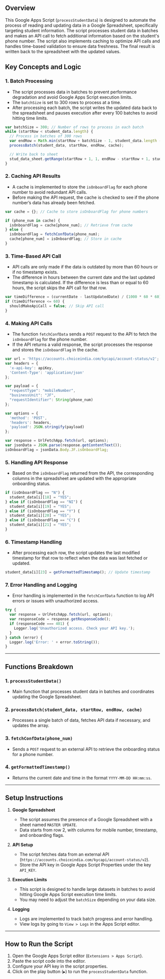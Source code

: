## Overview
This Google Apps Script (`processStudentData`) is designed to automate the process of reading and updating data in a Google Spreadsheet, specifically targeting student information. The script processes student data in batches and makes an API call to fetch additional information based on the student's phone number. The script also implements caching to optimize API calls and handles time-based validation to ensure data freshness. The final result is written back to the spreadsheet with the updated values.

## Key Concepts and Logic

### 1. **Batch Processing**
   - The script processes data in batches to prevent performance degradation and avoid Google Apps Script execution limits.
   - The `batchSize` is set to 300 rows to process at a time.
   - After processing each batch, the script writes the updated data back to the spreadsheet and pauses execution after every 100 batches to avoid hitting time limits.

   ```javascript
   var batchSize = 300; // Number of rows to process in each batch
   while (startRow < student_data.length) {
     // Process in batches of 300 rows
     var endRow = Math.min(startRow + batchSize - 1, student_data.length - 1);
     processBatch(student_data, startRow, endRow, cache);

     // Write back to sheet
     stud_data_sheet.getRange(startRow + 1, 1, endRow - startRow + 1, student_data[0].length).setValues(student_data.slice(startRow, endRow + 1));
   }
   ```

### 2. **Caching API Results**
   - A cache is implemented to store the `isOnboardFlag` for each phone number to avoid redundant API calls.
   - Before making the API request, the cache is checked to see if the phone number’s data has already been fetched.

   ```javascript
   var cache = {}; // Cache to store isOnboardFlag for phone numbers

   if (phone_num in cache) {
     isOnboardFlag = cache[phone_num]; // Retrieve from cache
   } else {
     isOnboardFlag = fetchConfData(phone_num);
     cache[phone_num] = isOnboardFlag; // Store in cache
   }
   ```

### 3. **Time-Based API Call**
   - API calls are only made if the data is outdated by more than 60 hours or if no timestamp exists.
   - The difference in hours between the current date and the last updated timestamp is calculated. If the difference is less than or equal to 60 hours, the script skips the API call for that row.

   ```javascript
   var timeDifference = (currentDate - lastUpdatedDate) / (1000 * 60 * 60); // Time difference in hours
   if (timeDifference <= 60) {
     shouldMakeApiCall = false; // Skip API call
   }
   ```

### 4. **Making API Calls**
   - The function `fetchConfData` sends a `POST` request to the API to fetch the `isOnboardFlag` for the phone number.
   - If the API returns a valid response, the script processes the response and stores the `isOnboardFlag` in the cache.

   ```javascript
   var url = 'https://accounts.choiceindia.com/kycapi/account-status/v2';
   var headers = {
     'x-api-key': apiKey,
     'Content-Type': 'application/json'
   };

   var payload = {
     "requestType": "mobileNumber",
     "businessUnit": "JF",
     "requestIdentifier": String(phone_num)
   };

   var options = {
     'method': 'POST',
     'headers': headers,
     'payload': JSON.stringify(payload)
   };

   var response = UrlFetchApp.fetch(url, options);
   var jsonData = JSON.parse(response.getContentText());
   isOnboardFlag = jsonData.Body.JF.isOnboardFlag;
   ```

### 5. **Handling API Response**
   - Based on the `isOnboardFlag` returned from the API, the corresponding columns in the spreadsheet are updated with the appropriate onboarding status.

   ```javascript
   if (isOnboardFlag == "N") {
     student_data[i][18] = "YES";
   } else if (isOnboardFlag == "NI") {
     student_data[i][19] = "YES";
   } else if (isOnboardFlag == "Y") {
     student_data[i][20] = "YES";
   } else if (isOnboardFlag == "C") {
     student_data[i][21] = "YES";
   }
   ```

### 6. **Timestamp Handling**
   - After processing each row, the script updates the last modified timestamp for that row to reflect when the data was last fetched or updated.

   ```javascript
   student_data[i][23] = getFormattedTimestamp(); // Update timestamp
   ```

### 7. **Error Handling and Logging**
   - Error handling is implemented in the `fetchConfData` function to log API errors or issues with unauthorized access.

   ```javascript
   try {
     var response = UrlFetchApp.fetch(url, options);
     var responseCode = response.getResponseCode();
     if (responseCode === 401) {
       Logger.log('Unauthorized access. Check your API key.');
     }
   } catch (error) {
     Logger.log('Error: ' + error.toString());
   }
   ```

---

## Functions Breakdown

### 1. `processStudentData()`
   - Main function that processes student data in batches and coordinates updating the Google Spreadsheet.
   
### 2. `processBatch(student_data, startRow, endRow, cache)`
   - Processes a single batch of data, fetches API data if necessary, and updates the array.
   
### 3. `fetchConfData(phone_num)`
   - Sends a `POST` request to an external API to retrieve the onboarding status for a phone number.

### 4. `getFormattedTimestamp()`
   - Returns the current date and time in the format `YYYY-MM-DD HH:mm:ss`.

---

## Setup Instructions

1. **Google Spreadsheet**
   - The script assumes the presence of a Google Spreadsheet with a sheet named `MASTER UPDATE`.
   - Data starts from row 2, with columns for mobile number, timestamp, and onboarding flags.

2. **API Setup**
   - The script fetches data from an external API (`https://accounts.choiceindia.com/kycapi/account-status/v2`).
   - Store the API key in Google Apps Script Properties under the key `API_KEY`.

3. **Execution Limits**
   - This script is designed to handle large datasets in batches to avoid hitting Google Apps Script execution time limits.
   - You may need to adjust the `batchSize` depending on your data size.

4. **Logging**
   - Logs are implemented to track batch progress and error handling.
   - View logs by going to `View > Logs` in the Apps Script editor.

---

## How to Run the Script

1. Open the Google Apps Script editor (`Extensions > Apps Script`).
2. Paste the script code into the editor.
3. Configure your API key in the script properties.
4. Click on the play button (`▶`) to run the `processStudentData` function.


